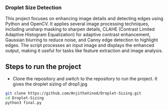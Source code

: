 ### Droplet Size Detection

This project focuses on enhancing image details and detecting edges using Python and OpenCV. It applies several image processing techniques, including unsharp masking to sharpen details, CLAHE (Contrast Limited Adaptive Histogram Equalization) for adaptive contrast enhancement, Gaussian blurring to reduce noise, and Canny edge detection to highlight edges. The script processes an input image and displays the enhanced output, making it useful for tasks like feature extraction and image analysis.

## Steps to run the project
- Clone the repository and switch to the repository to run the project. It gives the droplet sizing of drop1.jpg

```bash
git clone https://github.com/AnjithaVinod/Droplet-Sizing.git
cd Droplet-Sizing
python3 final.py
```

